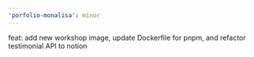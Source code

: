 ```yaml
---
'porfolio-monalisa': minor
---
```


feat: add new workshop image, update Dockerfile for pnpm, and refactor testimonial API to notion

